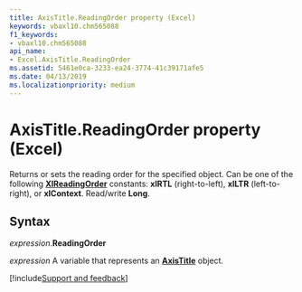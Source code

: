 ```yaml
---
title: AxisTitle.ReadingOrder property (Excel)
keywords: vbaxl10.chm565088
f1_keywords:
- vbaxl10.chm565088
api_name:
- Excel.AxisTitle.ReadingOrder
ms.assetid: 5461e0ca-3233-ea24-3774-41c39171afe5
ms.date: 04/13/2019
ms.localizationpriority: medium
---
```



# AxisTitle.ReadingOrder property (Excel)

Returns or sets the reading order for the specified object. Can be one of the following **[XlReadingOrder](word.xlreadingorder.md)** constants: **xlRTL** (right-to-left), **xlLTR** (left-to-right), or **xlContext**. Read/write **Long**.


## Syntax

_expression_.**ReadingOrder**

_expression_ A variable that represents an **[AxisTitle](Excel.AxisTitle(object).md)** object.




[!include[Support and feedback](~/includes/feedback-boilerplate.md)]